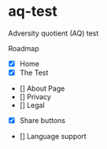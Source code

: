 # aq-test
Adversity quotient (AQ) test

Roadmap
- [x] Home 
- [X] The Test
- [] About Page
- [] Privacy
- [] Legal
- [X] Share buttons
- [] Language support
